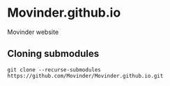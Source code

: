 # Movinder.github.io
Movinder website

## Cloning submodules
```
git clone --recurse-submodules https://github.com/Movinder/Movinder.github.io.git
```
